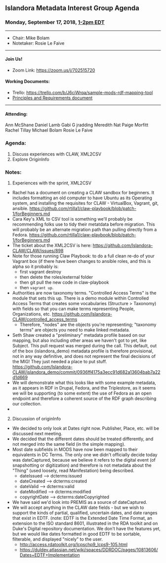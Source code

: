 ## Islandora Metadata Interest Group Agenda
### Monday, September 17, 2018, [1-2pm EDT](http://www.thetimezoneconverter.com/?t=1%20pm&tz=Toronto&)

---
* Chair:  Mike Bolam
* Notetaker: Rosie Le Faive
---

#### Join Us!
* Zoom Link: https://zoom.us/j/702515720

#### Working Documents:
* Trello: https://trello.com/b/J6ciWrqa/sample-mods-rdf-mapping-tool
* [Principles and Requirements document](https://docs.google.com/document/d/19c58eqejuB3MhY-lS8o8QW0naM_R3GusD23aQ3dwusw/edit?usp=sharing)
---

#### Attending:
Ann McShane
Daniel Lamb
Gabi G
jradding
Meredith
Nat
Paige Morfitt
Rachel Tillay
Michael Bolam
Rosie Le Faive

### Agenda:

1. Discuss experiences with CLAW, XML2CSV
1. Explore OriginInfo

### Notes:

1. Experiences with the sprint, XML2CSV
  - Rachel has a document on creating a CLAW sandbox for beginners. It includes formatting an old computer to have Ubuntu as its Operating system, and installing the requisites for CLAW - VirtualBox, Vagrant, git, ansible. https://github.com/rtilla1/claw-playbook/blob/patch-1/forBeginners.md
  - Cara Key's XML to CSV tool is something we'll probably be recommending folks use to tidy their metatdata before migration. This will probably be an alternate migration path than pulling directly from a Fedora. https://github.com/rtilla1/claw-playbook/blob/patch-1/forBeginners.md
  - The ticket about the XML2CSV is here: https://github.com/Islandora-CLAW/CLAW/issues/898 
  - Note for those running Claw Playbook: to do a full clean re-do of your Vagrant box (if there have been changes to ansible roles, and this is alpha so it probably is:
    - first vagrant destroy
    - then delete the roles/external folder
    - then git pull the new code in claw-playbook
    - then `vagrant up`.
  - Authorities are now taxonomy terms. "Controlled Access Terms" is the module that sets this up. There is a demo module within Controlled Access Terms that creates some vocabularies (Structure > Taxonomy) with fields so that you can make terms representing People, Organizations, etc. https://github.com/Islandora-CLAW/controlled_access_terms 
    - Therefore, "nodes" are the objects you're representing; "taxonomy terms" are objects you need to make linked metadata.
  - Seth Shaw created a "preliminary" metadata profile based on our mapping, but also including other areas we haven't got to yet, like Subject. This pull request was merged during the call. This default, out of the box (islandora_demo) metadata profile is therefore provisional, not in any way definitive, and does not represent the final decisions of the MIG! They just needed a place to put stuff. https://github.com/Islandora-CLAW/islandora_demo/commit/0936ff4175a3ecc91d682a13604bab7a22d1d669
  - We will demonstrate what this looks like with some example metadata, as it appears in RDF in Drupal, Fedora, and the Triplestore, as it seems we will be supporting (to some extent) the use of Fedora as an open endpoint and therefore a coherent source of the RDF graph describing our collection.
  -

2. Discussion of originInfo
  - We decided to only look at Dates right now. Publisher, Place, etc. will be discussed next meeting.
  - We decided that the different dates should be treated differently, and not merged into the same field (in the simple mapping).
  - Most date subfields in MODS have now been mapped to their equivalents in DC Terms. The only one we didn't officially decide today was dateCaptured, because we believe it refers to the digital event (of snapshotting or digitization) and therefore is not metadata about the "Thing" (used loosely, read Manifestation) being described. 
    - dateIssued --> dcterms:issued
    - dateCreated --> dcterms:created
    - dateValid --> dcterms:valid
    - dateModified --> dcterms:modified
    - copyrightDate --> dcterms:dateCopyrighted
  - We have said we'd look into PREMIS as a source of dateCaptured.
  - We will accept anything in the CLAW date fields - but we wish to support the kinds of partial, qualified, uncertain dates, and date ranges that exist in EDTF. (note: EDTF is the Extended Date Time Format, an extension to the ISO standard 8601, illustrated in the RDA toolkit and on Duke's Digital repository documentation. We don't have the features yet, but we would like dates formatted in good EDTF to be sortable, filterable, and displayed "nicely" to the user.
    - http://access.rdatoolkit.org/lcpschp9_lcps9-105.html
    - https://duldev.atlassian.net/wiki/spaces/DDRDOC/pages/10813606/Dates+EDTF+Implementation 
  
  
